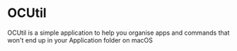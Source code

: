 # OCUtil
OCUtil is a simple application to help you organise apps and commands that won't end up in your Application folder on macOS
